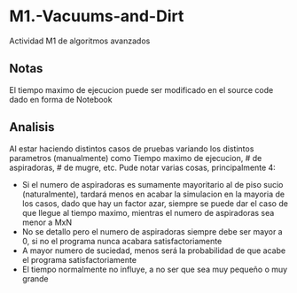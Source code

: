 # M1.-Vacuums-and-Dirt
Actividad M1 de algoritmos avanzados

## Notas
El tiempo maximo de ejecucion puede ser modificado en el source code dado en forma de Notebook

## Analisis
Al estar haciendo distintos casos de pruebas variando los distintos parametros (manualmente) como Tiempo maximo de ejecucion, # de aspiradoras, # de mugre, etc. Pude notar varias cosas, principalmente 4:
* Si el numero de aspiradoras es sumamente mayoritario al de piso sucio (naturalmente), tardará menos en acabar la simulacion en la mayoria de los casos, dado que hay un factor azar, siempre se puede dar el caso de que llegue al tiempo maximo, mientras el numero de aspiradoras sea menor a MxN
* No se detallo pero el numero de aspiradoras siempre debe ser mayor a 0, si no el programa nunca acabara satisfactoriamente
* A mayor numero de suciedad, menos será la probabilidad de que acabe el programa satisfactoriamente
* El tiempo normalmente no influye, a no ser que sea muy pequeño o muy grande
